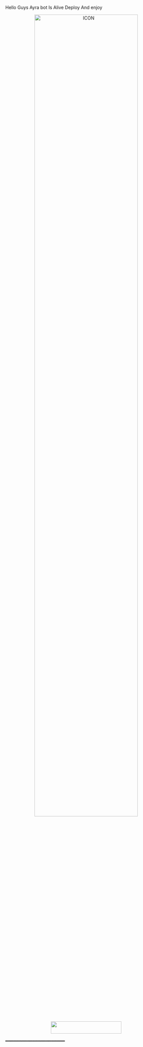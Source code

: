 ​Hello Guys Ayra bot Is Alive Deploy And enjoy 

<p align="center"><img src="https://telegra.ph/file/e17f42bc195635b668d6d.jpg" alt="ICON" width="80%"/></p>


<p align="center"><a href="https://heroku.com/deploy?template=https://github.com/wtftoxicop/bot"> <img src="https://img.shields.io/badge/Deploy%20To%20Heroku-black?style=for-the-badge&logo=heroku" width="220" height="38.45"/></a></p>
 ━━━━━━━━━━━━━━━━━━━━━━

#
